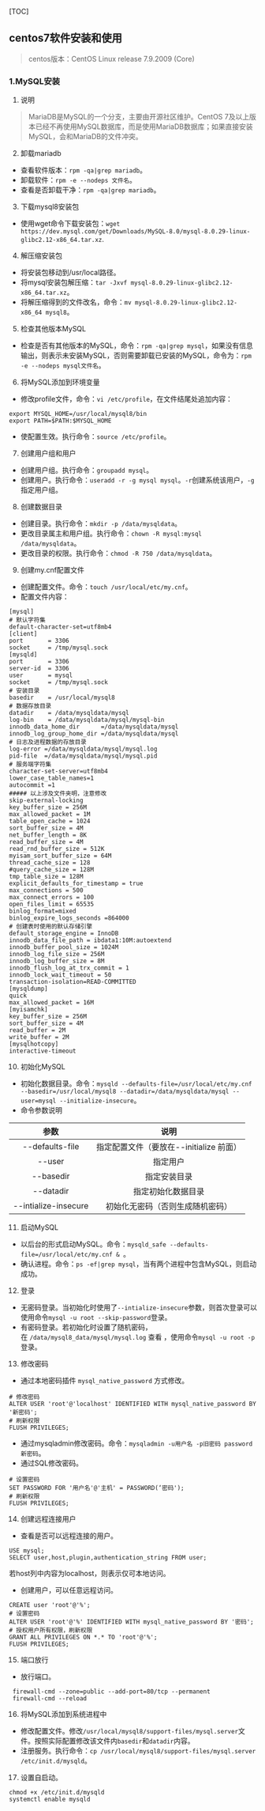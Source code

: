 [TOC]



## centos7软件安装和使用

> centos版本：CentOS Linux release 7.9.2009 (Core)

### 1.MySQL安装

1. 说明

> MariaDB是MySQL的一个分支，主要由开源社区维护。CentOS 7及以上版本已经不再使用MySQL数据库，而是使用MariaDB数据库；如果直接安装MySQL，会和MariaDB的文件冲突。

2. 卸载mariadb

- 查看软件版本：`rpm -qa|grep mariadb`。
- 卸载软件：`rpm -e --nodeps 文件名`。
- 查看是否卸载干净：`rpm -qa|grep mariadb`。

3. 下载mysql8安装包

- 使用wget命令下载安装包：`wget https://dev.mysql.com/get/Downloads/MySQL-8.0/mysql-8.0.29-linux-glibc2.12-x86_64.tar.xz`.

4. 解压缩安装包

- 将安装包移动到/usr/local路径。
- 将mysql安装包解压缩：`tar -Jxvf mysql-8.0.29-linux-glibc2.12-x86_64.tar.xz`。
- 将解压缩得到的文件改名，命令：`mv mysql-8.0.29-linux-glibc2.12-x86_64 mysql8`。

5. 检查其他版本MySQL

- 检查是否有其他版本的MySQL，命令：`rpm -qa|grep mysql`，如果没有信息输出，则表示未安装MySQL，否则需要卸载已安装的MySQL，命令为：`rpm -e --nodeps mysql文件名`。

6. 将MySQL添加到环境变量

- 修改profile文件，命令：`vi /etc/profile`，在文件结尾处追加内容：

```shell
export MYSQL_HOME=/usr/local/mysql8/bin
export PATH=$PATH:$MYSQL_HOME
```

- 使配置生效。执行命令：`source /etc/profile`。

7. 创建用户组和用户

- 创建用户组。执行命令：`groupadd mysql`。
- 创建用户。执行命令：`useradd -r -g mysql mysql`。`-r`创建系统该用户，`-g`指定用户组。

8. 创建数据目录

- 创建目录。执行命令：`mkdir -p /data/mysqldata`。
- 更改目录属主和用户组。执行命令：`chown -R mysql:mysql /data/mysqldata`。
- 更改目录的权限。执行命令：`chmod -R 750 /data/mysqldata`。

9. 创建my.cnf配置文件

- 创建配置文件。命令：`touch /usr/local/etc/my.cnf`。
- 配置文件内容：

```properties
[mysql]
# 默认字符集
default-character-set=utf8mb4
[client]
port       = 3306
socket     = /tmp/mysql.sock
[mysqld]
port       = 3306
server-id  = 3306
user       = mysql
socket     = /tmp/mysql.sock
# 安装目录
basedir    = /usr/local/mysql8
# 数据存放目录
datadir    = /data/mysqldata/mysql
log-bin    = /data/mysqldata/mysql/mysql-bin
innodb_data_home_dir      =/data/mysqldata/mysql
innodb_log_group_home_dir =/data/mysqldata/mysql
# 日志及进程数据的存放目录
log-error =/data/mysqldata/mysql/mysql.log
pid-file  =/data/mysqldata/mysql/mysql.pid
# 服务端字符集
character-set-server=utf8mb4
lower_case_table_names=1
autocommit =1
##### 以上涉及文件夹明，注意修改
skip-external-locking
key_buffer_size = 256M
max_allowed_packet = 1M
table_open_cache = 1024
sort_buffer_size = 4M
net_buffer_length = 8K
read_buffer_size = 4M
read_rnd_buffer_size = 512K
myisam_sort_buffer_size = 64M
thread_cache_size = 128
#query_cache_size = 128M
tmp_table_size = 128M
explicit_defaults_for_timestamp = true
max_connections = 500
max_connect_errors = 100
open_files_limit = 65535
binlog_format=mixed
binlog_expire_logs_seconds =864000
# 创建表时使用的默认存储引擎
default_storage_engine = InnoDB
innodb_data_file_path = ibdata1:10M:autoextend
innodb_buffer_pool_size = 1024M
innodb_log_file_size = 256M
innodb_log_buffer_size = 8M
innodb_flush_log_at_trx_commit = 1
innodb_lock_wait_timeout = 50
transaction-isolation=READ-COMMITTED
[mysqldump]
quick
max_allowed_packet = 16M
[myisamchk]
key_buffer_size = 256M
sort_buffer_size = 4M
read_buffer = 2M
write_buffer = 2M
[mysqlhotcopy]
interactive-timeout
```

10. 初始化MySQL

- 初始化数据目录。命令：`mysqld --defaults-file=/usr/local/etc/my.cnf --basedir=/usr/local/mysql8 --datadir=/data/mysqldata/mysql --user=mysql --initialize-insecure`。
- 命令参数说明

|         参数         |                  说明                   |
| :------------------: | :-------------------------------------: |
|   --defaults-file    | 指定配置文件（要放在--initialize 前面） |
|        --user        |                指定用户                 |
|      --basedir       |              指定安装目录               |
|      --datadir       |           指定初始化数据目录            |
| --intialize-insecure |    初始化无密码（否则生成随机密码）     |

11. 启动MySQL

- 以后台的形式启动MySQL。命令：`mysqld_safe --defaults-file=/usr/local/etc/my.cnf & `。
- 确认进程。命令：`ps -ef|grep mysql`，当有两个进程中包含MySQL，则启动成功。

12. 登录

- 无密码登录。当初始化时使用了` --intialize-insecure `参数，则首次登录可以使用命令`mysql -u root --skip-password`登录。
- 有密码登录。若初始化时设置了随机密码，在 `/data/mysql8_data/mysql/mysql.log` 查看 ，使用命令`mysql -u root -p`登录。

13. 修改密码

- 通过本地密码插件 `mysql_native_password` 方式修改。 

```mysql
# 修改密码
ALTER USER 'root'@'localhost' IDENTIFIED WITH mysql_native_password BY '新密码';
# 刷新权限
FLUSH PRIVILEGES;
```

- 通过mysqladmin修改密码。命令：`mysqladmin -u用户名 -p旧密码 password 新密码`。
- 通过SQL修改密码。

```mysql
# 设置密码
SET PASSWORD FOR '用户名'@'主机' = PASSWORD(‘密码');
# 刷新权限
FLUSH PRIVILEGES;
```

14. 创建远程连接用户

- 查看是否可以远程连接的用户。

```mysql
USE mysql;
SELECT user,host,plugin,authentication_string FROM user;
```

若host列中内容为localhost，则表示仅可本地访问。

- 创建用户，可以任意远程访问。

```mysql
CREATE user 'root'@'%';
# 设置密码
ALTER USER 'root'@'%' IDENTIFIED WITH mysql_native_password BY '密码';
# 授权用户所有权限，刷新权限
GRANT ALL PRIVILEGES ON *.* TO 'root'@'%';
FLUSH PRIVILEGES;
```

15. 端口放行

- 放行端口。

```shell
 firewall-cmd --zone=public --add-port=80/tcp --permanent
 firewall-cmd --reload
```

16. 将MySQL添加到系统进程中

- 修改配置文件。修改`/usr/local/mysql8/support-files/mysql.server`文件。按照实际配置修改该文件内`basedir`和`datadir`内容。
- 注册服务。执行命令：`cp /usr/local/mysql8/support-files/mysql.server /etc/init.d/mysqld`。

17. 设置自启动。

```shell
chmod +x /etc/init.d/mysqld
systemctl enable mysqld
```

